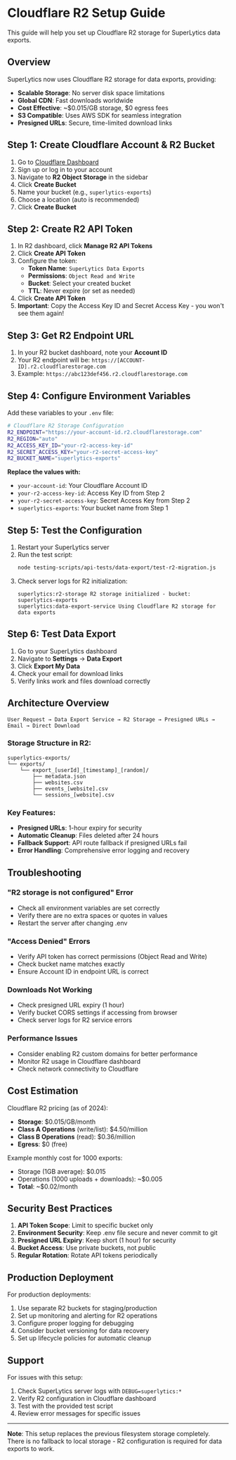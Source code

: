 # Cloudflare R2 Setup Guide

This guide will help you set up Cloudflare R2 storage for SuperLytics data exports.

## Overview

SuperLytics now uses Cloudflare R2 storage for data exports, providing:
- **Scalable Storage**: No server disk space limitations
- **Global CDN**: Fast downloads worldwide
- **Cost Effective**: ~$0.015/GB storage, $0 egress fees
- **S3 Compatible**: Uses AWS SDK for seamless integration
- **Presigned URLs**: Secure, time-limited download links

## Step 1: Create Cloudflare Account & R2 Bucket

1. Go to [Cloudflare Dashboard](https://dash.cloudflare.com/)
2. Sign up or log in to your account
3. Navigate to **R2 Object Storage** in the sidebar
4. Click **Create Bucket**
5. Name your bucket (e.g., `superlytics-exports`)
6. Choose a location (auto is recommended)
7. Click **Create Bucket**

## Step 2: Create R2 API Token

1. In R2 dashboard, click **Manage R2 API Tokens**
2. Click **Create API Token**
3. Configure the token:
   - **Token Name**: `SuperLytics Data Exports`
   - **Permissions**: `Object Read and Write`
   - **Bucket**: Select your created bucket
   - **TTL**: Never expire (or set as needed)
4. Click **Create API Token**
5. **Important**: Copy the Access Key ID and Secret Access Key - you won't see them again!

## Step 3: Get R2 Endpoint URL

1. In your R2 bucket dashboard, note your **Account ID**
2. Your R2 endpoint will be: `https://[ACCOUNT-ID].r2.cloudflarestorage.com`
3. Example: `https://abc123def456.r2.cloudflarestorage.com`

## Step 4: Configure Environment Variables

Add these variables to your `.env` file:

```bash
# Cloudflare R2 Storage Configuration
R2_ENDPOINT="https://your-account-id.r2.cloudflarestorage.com"
R2_REGION="auto"
R2_ACCESS_KEY_ID="your-r2-access-key-id"
R2_SECRET_ACCESS_KEY="your-r2-secret-access-key"
R2_BUCKET_NAME="superlytics-exports"
```

**Replace the values with:**
- `your-account-id`: Your Cloudflare Account ID
- `your-r2-access-key-id`: Access Key ID from Step 2
- `your-r2-secret-access-key`: Secret Access Key from Step 2
- `superlytics-exports`: Your bucket name from Step 1

## Step 5: Test the Configuration

1. Restart your SuperLytics server
2. Run the test script:
   ```bash
   node testing-scripts/api-tests/data-export/test-r2-migration.js
   ```
3. Check server logs for R2 initialization:
   ```
   superlytics:r2-storage R2 storage initialized - bucket: superlytics-exports
   superlytics:data-export-service Using Cloudflare R2 storage for data exports
   ```

## Step 6: Test Data Export

1. Go to your SuperLytics dashboard
2. Navigate to **Settings** → **Data Export**
3. Click **Export My Data**
4. Check your email for download links
5. Verify links work and files download correctly

## Architecture Overview

```
User Request → Data Export Service → R2 Storage → Presigned URLs → Email → Direct Download
```

### Storage Structure in R2:
```
superlytics-exports/
└── exports/
    └── export_[userId]_[timestamp]_[random]/
        ├── metadata.json
        ├── websites.csv
        ├── events_[website].csv
        └── sessions_[website].csv
```

### Key Features:
- **Presigned URLs**: 1-hour expiry for security
- **Automatic Cleanup**: Files deleted after 24 hours
- **Fallback Support**: API route fallback if presigned URLs fail
- **Error Handling**: Comprehensive error logging and recovery

## Troubleshooting

### "R2 storage is not configured" Error
- Check all environment variables are set correctly
- Verify there are no extra spaces or quotes in values
- Restart the server after changing .env

### "Access Denied" Errors
- Verify API token has correct permissions (Object Read and Write)
- Check bucket name matches exactly
- Ensure Account ID in endpoint URL is correct

### Downloads Not Working
- Check presigned URL expiry (1 hour)
- Verify bucket CORS settings if accessing from browser
- Check server logs for R2 service errors

### Performance Issues
- Consider enabling R2 custom domains for better performance
- Monitor R2 usage in Cloudflare dashboard
- Check network connectivity to Cloudflare

## Cost Estimation

Cloudflare R2 pricing (as of 2024):
- **Storage**: $0.015/GB/month
- **Class A Operations** (write/list): $4.50/million
- **Class B Operations** (read): $0.36/million
- **Egress**: $0 (free)

Example monthly cost for 1000 exports:
- Storage (1GB average): $0.015
- Operations (1000 uploads + downloads): ~$0.005
- **Total**: ~$0.02/month

## Security Best Practices

1. **API Token Scope**: Limit to specific bucket only
2. **Environment Security**: Keep .env file secure and never commit to git
3. **Presigned URL Expiry**: Keep short (1 hour) for security
4. **Bucket Access**: Use private buckets, not public
5. **Regular Rotation**: Rotate API tokens periodically

## Production Deployment

For production deployments:
1. Use separate R2 buckets for staging/production
2. Set up monitoring and alerting for R2 operations
3. Configure proper logging for debugging
4. Consider bucket versioning for data recovery
5. Set up lifecycle policies for automatic cleanup

## Support

For issues with this setup:
1. Check SuperLytics server logs with `DEBUG=superlytics:*`
2. Verify R2 configuration in Cloudflare dashboard
3. Test with the provided test script
4. Review error messages for specific issues

---

**Note**: This setup replaces the previous filesystem storage completely. There is no fallback to local storage - R2 configuration is required for data exports to work.